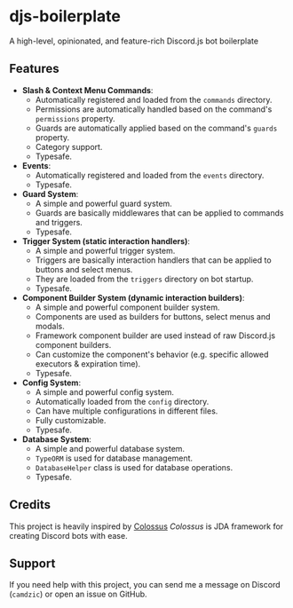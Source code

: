 # djs-boilerplate

A high-level, opinionated, and feature-rich Discord.js bot boilerplate

## Features

* **Slash & Context Menu Commands**: 
  * Automatically registered and loaded from the `commands` directory.
  * Permissions are automatically handled based on the command's `permissions` property.
  * Guards are automatically applied based on the command's `guards` property.
  * Category support.
  * Typesafe.
* **Events**:
  * Automatically registered and loaded from the `events` directory.
  * Typesafe.
* **Guard System**:
  * A simple and powerful guard system.
  * Guards are basically middlewares that can be applied to commands and triggers.
  * Typesafe.
* **Trigger System (static interaction handlers)**:
  * A simple and powerful trigger system.
  * Triggers are basically interaction handlers that can be applied to buttons and select menus.
  * They are loaded from the `triggers` directory on bot startup.
  * Typesafe.
* **Component Builder System (dynamic interaction builders)**:
  * A simple and powerful component builder system.
  * Components are used as builders for buttons, select menus and modals.
  * Framework component builder are used instead of raw Discord.js component builders.
  * Can customize the component's behavior (e.g. specific allowed executors & expiration time).
  * Typesafe.
* **Config System**:
  * A simple and powerful config system.
  * Automatically loaded from the `config` directory.
  * Can have multiple configurations in different files.
  * Fully customizable.
  * Typesafe.
* **Database System**:
  * A simple and powerful database system.
  * `TypeORM` is used for database management.
  * `DatabaseHelper` class is used for database operations.
  * Typesafe.

## Credits

This project is heavily inspired by [Colossus](https://github.com/RyanLandDev/Colossus)
*Colossus* is JDA framework for creating Discord bots with ease.

## Support

If you need help with this project, you can send me a message on Discord (`camdzic`) or open an issue on GitHub.